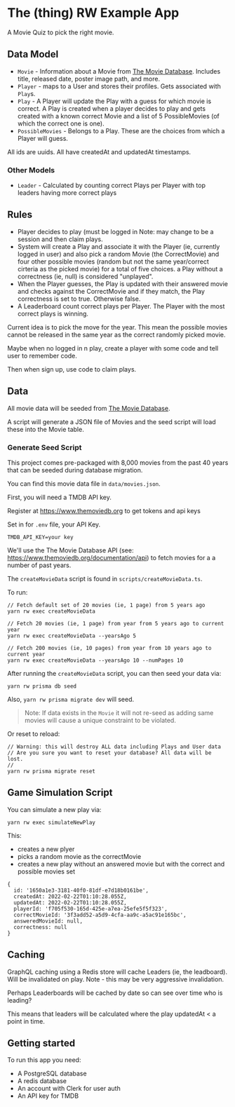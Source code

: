 # The (thing) RW Example App

A Movie Quiz to pick the right movie.
## Data Model


* `Movie` - Information about a Movie from [The Movie Database](https://www.themoviedb.org). Includes title, released date, poster image path, and more.
* `Player` - maps to a User and stores their profiles. Gets associated with `Play`s.
* `Play` - A Player will update the Play with a guess for which movie is correct. A Play is created when a player decides to play and gets created with a known correct Movie and a list of 5 PossibleMovies (of which the correct one is one).
* `PossibleMovies` - Belongs to a Play. These are the choices from which a Player will guess.

All ids are uuids.
All have createdAt and updatedAt timestamps.

### Other Models

* `Leader` - Calculated by counting correct Plays per Player with top leaders having more correct plays

## Rules

* Player decides to play (must be logged in Note: may change to be a session and then claim plays.
* System will create a Play and associate it with the Player (ie, currently logged in user) and also pick a random Movie (the CorrectMovie) and four other possible movies (random but not the same year/correct cirteria as the picked movie) for a total of five choices. a Play without a correctness (ie, null) is considered "unplayed".
* When the Player guesses, the Play is updated with their answered movie and checks against the CorrectMovie and if they match, the Play correctness is set to true. Otherwise false.
* A Leaderboard count correct plays per Player. The Player with the most correct plays is winning.

Current idea is to pick the move for the year. This mean the possible movies cannot be released in the same year as the correct randomly picked movie.

Maybe when no logged in n play, create a player with some code and tell user to remember code.

Then when sign up, use code to claim plays.

## Data

All movie data will be seeded from [The Movie Database](https://www.themoviedb.org).

A script will generate a JSON file of Movies and the seed script will load these into the Movie table.

### Generate Seed Script

This project comes pre-packaged with 8,000 movies from the past 40 years that can be seeded during database migration.

You can find this movie data file in `data/movies.json`.

First, you will need a TMDB API key.

Register at https://www.themoviedb.org to get tokens and api keys

Set in for `.env` file, your API Key.

```
TMDB_API_KEY=your key
```

We'll use the The Movie Database API (see: https://www.themoviedb.org/documentation/api) to fetch movies for a a number of past years.

The `createMovieData` script is found in `scripts/createMovieData.ts`.

To run:

```
// Fetch default set of 20 movies (ie, 1 page) from 5 years ago
yarn rw exec createMovieData

// Fetch 20 movies (ie, 1 page) from year from 5 years ago to current year
yarn rw exec createMovieData --yearsAgo 5

// Fetch 200 movies (ie, 10 pages) from year from 10 years ago to current year
yarn rw exec createMovieData --yearsAgo 10 --numPages 10
```

After running the `createMovieData` script, you can then seed your data via:

```
yarn rw prisma db seed
```

Also, `yarn rw prisma migrate dev` will seed.

> Note: If data exists in the `Movie` it will not re-seed as adding same movies will cause a unique constraint to be violated.

Or reset to reload:

```
// Warning: this will destroy ALL data including Plays and User data
// Are you sure you want to reset your database? All data will be lost.
//
yarn rw prisma migrate reset
```

## Game Simulation Script

You can simulate a new play via:

`yarn rw exec simulateNewPlay`

This:

* creates a new plyer
* picks a random movie as the correctMovie
* creates a new play without an answered movie but with the correct and possible movies set

```
{
  id: '1650a1e3-3181-40f0-81df-e7d18b0161be',
  createdAt: 2022-02-22T01:10:28.055Z,
  updatedAt: 2022-02-22T01:10:28.055Z,
  playerId: 'f705f530-165d-425e-a7ea-25efe5f5f323',
  correctMovieId: '3f3add52-a5d9-4cfa-aa9c-a5ac91e165bc',
  answeredMovieId: null,
  correctness: null
}
```

## Caching

GraphQL caching using a Redis store will cache Leaders (ie, the leadboard). Will be invalidated on play. Note - this may be very aggressive invalidation.

Perhaps Leaderboards will be cached by date so can see over time who is leading?

This means that leaders will be calculated where the play updatedAt < a point in time.
## Getting started

To run this app you need:
* A PostgreSQL database
* A redis database
* An account with Clerk for user auth
* An API key for TMDB
